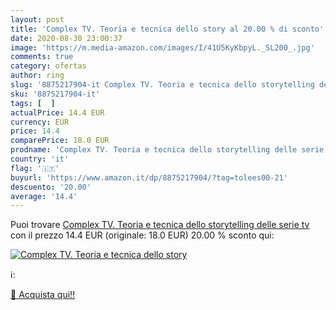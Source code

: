 ```yaml
---
layout: post
title: 'Complex TV. Teoria e tecnica dello story al 20.00 % di sconto'
date: 2020-08-30 23:00:37
image: 'https://m.media-amazon.com/images/I/41U5KyKbpyL._SL200_.jpg'
comments: true
category: ofertas
author: ring
slug: '8875217904-it Complex TV. Teoria e tecnica dello storytelling delle...'
sku: '8875217904-it'
tags: [  ]
actualPrice: 14.4 EUR
currency: EUR
price: 14.4
comparePrice: 18.0 EUR
prodname: 'Complex TV. Teoria e tecnica dello storytelling delle serie tv'
country: 'it'
flag: '🇮🇹'
buyurl: 'https://www.amazon.it/dp/8875217904/?tag=tolees00-21'
descuento: '20.00'
average: '14.4'
---
```


Puoi trovare [Complex TV. Teoria e tecnica dello storytelling delle serie tv](https://www.amazon.it/dp/8875217904/?tag=tolees00-21) con il prezzo 14.4 EUR (originale: 18.0 EUR) 20.00 % sconto qui:

[![Complex TV. Teoria e tecnica dello story](https://m.media-amazon.com/images/I/41U5KyKbpyL._SL200_.jpg)](https://www.amazon.it/dp/8875217904/?tag=tolees00-21)

ℹ️:


[🛒 Acquista qui!!](https://www.amazon.it/dp/8875217904/?tag=tolees00-21)

